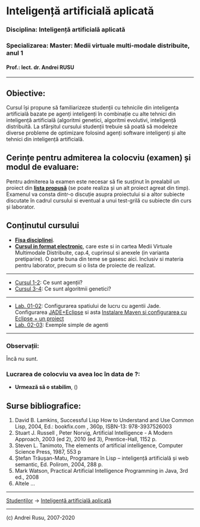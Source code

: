 # Inteligență artificială aplicată

### **Disciplina**: Inteligență artificială aplicată

### **Specializarea**: Master: Medii virtuale multi-modale distribuite, anul 1

#### Prof.: lect. dr. Andrei RUSU

---

## Obiective:

Cursul își propune să familiarizeze studenții cu tehnicile din inteligența artificială bazate pe agenți inteligenți în combinație cu alte tehnici din inteligență artificială (algoritmi genetici, algoritmi evolutivi, inteligență distribuită. La sfârșitul cursului studenții trebuie să poată să modeleze diverse probleme de optimizare folosind agenți software inteligenți și alte tehnici din inteligență artificială. 

## Cerințe pentru admiterea la colocviu (examen) și modul de evaluare:

Pentru admiterea la examen este necesar să fie susținut în prealabil un proiect din [**lista propusă**](https://yadi.sk/d/Zsx0mYM8zVXJf) (se poate realiza și un alt proiect agreat din timp). Examenul va consta dintr-o discuție asupra proiectului si a altor subiecte discutate în cadrul cursului si eventual a unui test-grilă cu subiecte din curs și laborator. 

## Conținutul cursului

- **[Fișa disciplinei](https://yadi.sk/d/vdUJx5q9wrXnL)**.
- **[Cursul in format electronic](https://yadi.sk/d/_FiWgZUgySYZD)**, care este si in cartea Medii Virtuale Multimodale Distribuite, cap.4, cuprinsul si anexele (in varianta pretiparire). O parte buna din teme se gasesc aici. Inclusiv si materia pentru laborator, precum si o lista de proiecte de realizat.

***

- [Cursul 1-2](https://yadi.sk/d/pI1cARjowrY7B): Ce sunt agenții?
- [Cursul 3-4](https://yadi.sk/d/l1MFjFtmzVXgZ): Ce sunt algoritmii genetici?

<!-- 
* [Cursul 3-4](https://yadi.sk/d/l1MFjFtmzVXgZ): Ce sunt algoritmii genetici?
* [Cursul 5-6](https://yadi.sk/d/ce5mhHO8zVY8s): Cum functioneaza algoritmii genetici?
* [Cursul 7-8](https://yadi.sk/d/fy2DLu3VzVYNu): Metode euristice pentru rezolvarea problemelor de transport.
* [Cursul 9-10](https://yadi.sk/d/0b1Xq0jkzVYaV): Cum putem aborda problemele de optimizare cu restrictii arbitrare?
* [Cursul 11-12](https://yadi.sk/d/qgwpj9WPzVeQi): Ce comportamente pot avea agentii?
* [Cursul 13-14](https://yadi.sk/d/iF1uFsvnzVev3): Cum comunica agentii intre ei?
-->

***

* [Lab. 01-02](https://yadi.sk/d/1dERVMo1wrZ8q): Configurarea spatiului de lucru cu agentii Jade. Configurarea [JADE+Eclipse](https://yadi.sk/i/AUrB5ZnAZXDxRg) si asta [Instalare Maven si configurarea cu Eclipse + un proiect](https://yadi.sk/i/Phkmo1bVfndK-Q)
* [Lab. 02-03](https://yadi.sk/d/h0BbH-wJuT6q8A): Exemple simple de agenti

<!--
* [Lab. 02-03](https://yadi.sk/d/h0BbH-wJuT6q8A): Exemple simple de agenti
* [Lab. 03-04](https://yadi.sk/d/Pdqvcg-LzVedX): Cum putem automatiza lucrul cu agentii din linia de comanda?
* [Lab. 05-06](): Implementarea unui algoritm euristic / genetic.
* [Lab. 07-08](https://yadi.sk/d/WjAQHX-CzVfDm): Comportamentele + comunicarea agentilor.
* [Lab. 09-10](https://yadi.sk/i/sYvpmZ6IebeOww): Exemplu de un agent ce cauta ceva. Programarea actiunilor sale se bazează pe programarea comportamentelor respective.
-->

***

### Observații: 

Încă nu sunt. 


### Lucrarea de colocviu va avea loc în data de ?:

* **Urmează să o stabilim**, ()

## Surse bibliografice:

1. David B. Lamkins, Successful Lisp How to Understand and Use Common Lisp, 2004, Ed.: bookfix.com , 360p, ISBN-13: 978-3937526003
2. Stuart J. Russell , Peter Norvig, Artificial Intelligence - A Modern Approach, 2003 (ed
2), 2010 (ed 3), Prentice-Hall, 1152 p.
3. Steven L. Tanimoto, The elements of artificial intelligence, Computer Science Press,
1987, 553 p
4. Ștefan Trăușan-Matu, Programare în Lisp – inteligență artificială și web semantic, Ed.
Polirom, 2004, 288 p.
5. Mark Watson, Practical Artificial Intelligence Programming in Java, 3rd ed., 2008
6. Altele ...

***

[Studenților](./) -> [Inteligență artificială aplicată]() 

---

(c) Andrei Rusu, 2007-2020

